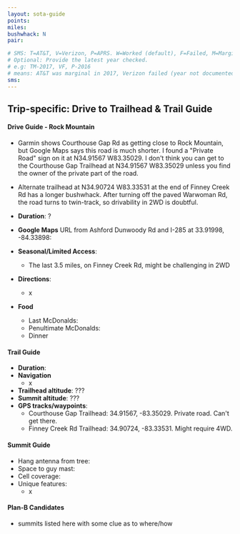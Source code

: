 ```yaml
---
layout: sota-guide
points: 
miles: 
bushwhack: N
pair: 

# SMS: T=AT&T, V=Verizon, P=APRS. W=Worked (default), F=Failed, M=Marginal (some failed).
# Optional: Provide the latest year checked.
# e.g: TM-2017, VF, P-2016
# means: AT&T was marginal in 2017, Verizon failed (year not documented), APRS worked in 2016.
sms: 
---
```

Trip-specific: Drive to Trailhead & Trail Guide
--------------------------------------------------------
#### Drive Guide - Rock Mountain

* Garmin shows Courthouse Gap Rd as getting close to Rock Mountain, but Google Maps says this road is much shorter.  I found a "Private Road" sign on it at N34.91567 W83.35029.  I don't think you can get to the Courthouse Gap Trailhead at N34.91567 W83.35029 unless you find the owner of the private part of the road.

* Alternate trailhead at N34.90724 W83.33531 at the end of Finney Creek Rd has a longer bushwhack.  After turning off the paved Warwoman Rd, the road turns to twin-track, so drivability in 2WD is doubtful.


* **Duration**: ?
* **Google Maps** URL from Ashford Dunwoody Rd and I-285 at 33.91998, -84.33898: 
* **Seasonal/Limited Access**:
    * The last 3.5 miles, on Finney Creek Rd, might be challenging in 2WD
* **Directions**:
    * x
* **Food**
    * Last McDonalds: 
    * Penultimate McDonalds: 
    * Dinner

#### Trail Guide

* **Duration**:
* **Navigation**
    * x
* **Trailhead altitude**: ???
* **Summit altitude**: ???
* **GPS tracks/waypoints**:
    * Courthouse Gap Trailhead: 34.91567, -83.35029.  Private road.  Can't get there.
    * Finney Creek Rd Trailhead: 34.90724, -83.33531. Might require 4WD.

#### Summit Guide

* Hang antenna from tree:
* Space to guy mast:
* Cell coverage:
* Unique features:
    * x

#### Plan-B Candidates

* summits listed here with some clue as to where/how

